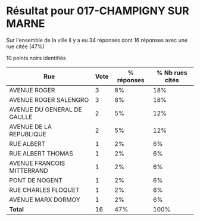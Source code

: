 # Résultat pour 017-CHAMPIGNY SUR MARNE

Sur l'ensemble de la ville il y a eu 34 réponses dont 16 réponses avec une rue citée (47%)

10 points noirs identifiés

| Rue | Vote | % réponses | % Nb rues cités|
|-----|------|------------|----------------|
| AVENUE ROGER | 3 | 8% | 18%|
| AVENUE ROGER SALENGRO | 3 | 8% | 18%|
| AVENUE DU GENERAL DE GAULLE | 2 | 5% | 12%|
| AVENUE DE LA REPUBLIQUE | 2 | 5% | 12%|
| RUE ALBERT | 1 | 2% | 6%|
| RUE ALBERT THOMAS | 1 | 2% | 6%|
| AVENUE FRANCOIS MITTERRAND | 1 | 2% | 6%|
| PONT DE NOGENT | 1 | 2% | 6%|
| RUE CHARLES FLOQUET | 1 | 2% | 6%|
| AVENUE MARX DORMOY | 1 | 2% | 6%|
| **Total** | 16 | 47% | 100%|
